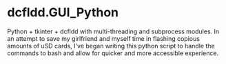# dcfldd.GUI_Python
Python + tkinter + dcfldd with multi-threading and subprocess modules. In an attempt to save my girlfriend and myself time in flashing copious amounts of uSD cards, I've began writing this python script to handle the commands to bash and allow for quicker and more accessible experience.

